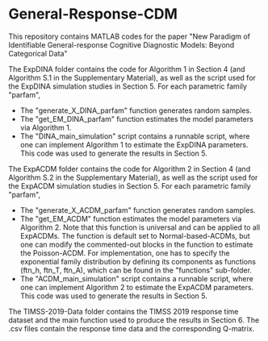 # General-Response-CDM
This repository contains MATLAB codes for the paper "New Paradigm of Identifiable General-response Cognitive Diagnostic Models: Beyond Categorical Data"

The ExpDINA folder contains the code for Algorithm 1 in Section 4 (and Algorithm S.1 in the Supplementary Material), as well as the script used for the ExpDINA simulation studies in Section 5. For each parametric family "parfam", 
- The "generate_X_DINA_parfam" function generates random samples.
- The "get_EM_DINA_parfam" function estimates the model parameters via Algorithm 1.
- The "DINA_main_simulation" script contains a runnable script, where one can implement Algorithm 1 to estimate the ExpDINA parameters. This code was used to generate the results in Section 5.

The ExpACDM folder contains the code for Algorithm 2 in Section 4 (and Algorithm S.2 in the Supplementary Material), as well as the script used for the ExpACDM simulation studies in Section 5. For each parametric family "parfam", 
- The "generate_X_ACDM_parfam" function generates random samples.
- The "get_EM_ACDM" function estimates the model parameters via Algorithm 2. Note that this function is universal and can be applied to all ExpACDMs. The function is default set to Normal-based-ACDMs, but one can modify the commented-out blocks in the function to estimate the Poisson-ACDM. For implementation, one has to specify the exponential family distribution by defining its components as functions (ftn_h, ftn_T, ftn_A), which can be found in the "functions" sub-folder. 
- The "ACDM_main_simulation" script contains a runnable script, where one can implement Algorithm 2 to estimate the ExpACDM parameters. This code was used to generate the results in Section 5.

The TIMSS-2019-Data folder contains the TIMSS 2019 response time dataset and the main function used to produce the results in Section 6. The .csv files contain the response time data and the corresponding Q-matrix.

